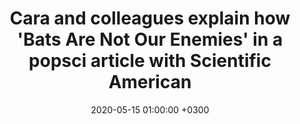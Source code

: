 ---
layout: post
title: Cara and colleagues explain how 'Bats Are Not Our Enemies' in a popsci article with Scientific American
date: 2020-05-15 01:00:00 +0300
description:  # Add post description (optional)
img: pteropus.jpg # Add image post (optional)
tags: [bats, zoonosis, conservation] # add tag
link: https://blogs.scientificamerican.com/observations/bats-are-not-our-enemies/
---